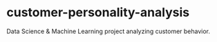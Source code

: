 # customer-personality-analysis
Data Science &amp; Machine Learning project analyzing customer behavior.
